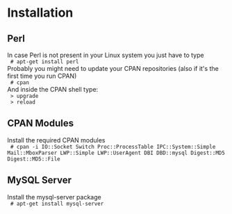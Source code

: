 <h1>Installation</h1>

<p>
<h2>Perl</h2>
In case Perl is not present in your Linux system you just have to type<br>
<code> # apt-get install perl </code> <br>
Probably you might need to update your CPAN repositories (also if it's the first time you run CPAN) <br>
<code> # cpan </code> <br> 
And inside the CPAN shell type: <br>
<code> > upgrade </code> <br>
<code> > reload </code> <br>
</p>

<p>
<h2>CPAN Modules</h2> 
Install the required CPAN modules <br>
<code> # cpan -i IO::Socket Switch Proc::ProcessTable IPC::System::Simple Mail::MboxParser LWP::Simple LWP::UserAgent DBI DBD::mysql Digest::MD5 Digest::MD5::File </code> <br>
</p>

<p>
<h2>MySQL Server</h2>
Install the mysql-server package <br>
<code> # apt-get install mysql-server </code> <br>
</p>
